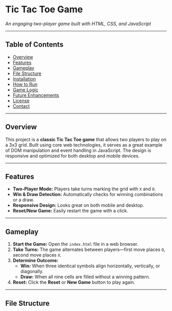 # Tic Tac Toe Game

*An engaging two-player game built with HTML, CSS, and JavaScript*

---

## Table of Contents
- [Overview](#overview)
- [Features](#features)
- [Gameplay](#gameplay)
- [File Structure](#file-structure)
- [Installation](#installation)
- [How to Run](#how-to-run)
- [Game Logic](#game-logic)
- [Future Enhancements](#future-enhancements)
- [License](#license)
- [Contact](#contact)

---

## Overview
This project is a **classic Tic Tac Toe game** that allows two players to play on a 3x3 grid. Built using core web technologies, it serves as a great example of DOM manipulation and event handling in JavaScript. The design is responsive and optimized for both desktop and mobile devices.

---

## Features
- **Two-Player Mode:** Players take turns marking the grid with `X` and `O`.
- **Win & Draw Detection:** Automatically checks for winning combinations or a draw.
- **Responsive Design:** Looks great on both mobile and desktop.
- **Reset/New Game:** Easily restart the game with a click.

---

## Gameplay
1. **Start the Game:** Open the `index.html` file in a web browser.
2. **Take Turns:** The game alternates between players—first move places `O`, second move places `X`.
3. **Determine Outcome:** 
   - **Win:** When three identical symbols align horizontally, vertically, or diagonally.
   - **Draw:** When all nine cells are filled without a winning pattern.
4. **Reset:** Click the **Reset** or **New Game** button to play again.

---

## File Structure
